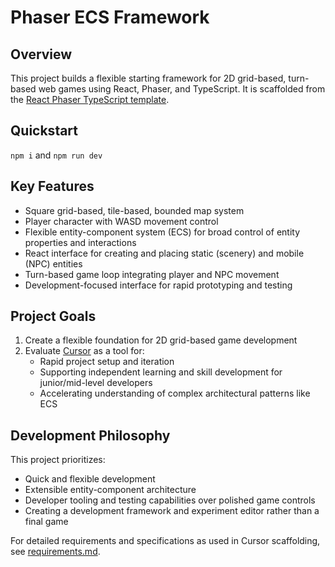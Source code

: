 # Phaser ECS Framework

## Overview
This project builds a flexible starting framework for 2D grid-based, turn-based web games using React, Phaser, and TypeScript. It is scaffolded from the [React Phaser TypeScript template](https://github.com/phaserjs/template-react-ts).

## Quickstart
`npm i` and `npm run dev`

## Key Features
- Square grid-based, tile-based, bounded map system
- Player character with WASD movement control
- Flexible entity-component system (ECS) for broad control of entity properties and interactions  
- React interface for creating and placing static (scenery) and mobile (NPC) entities
- Turn-based game loop integrating player and NPC movement
- Development-focused interface for rapid prototyping and testing

## Project Goals
1. Create a flexible foundation for 2D grid-based game development
2. Evaluate [Cursor](https://cursor.sh/) as a tool for:
   - Rapid project setup and iteration
   - Supporting independent learning and skill development for junior/mid-level developers
   - Accelerating understanding of complex architectural patterns like ECS

## Development Philosophy
This project prioritizes:
- Quick and flexible development
- Extensible entity-component architecture
- Developer tooling and testing capabilities over polished game controls
- Creating a development framework and experiment editor rather than a final game

For detailed requirements and specifications as used in Cursor scaffolding, see [requirements.md](./requirements.md).
